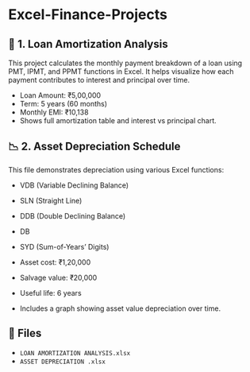 # Excel-Finance-Projects
## 🧮 1. Loan Amortization Analysis
This project calculates the monthly payment breakdown of a loan using PMT, IPMT, and PPMT functions in Excel. It helps visualize how each payment contributes to interest and principal over time.

- Loan Amount: ₹5,00,000  
- Term: 5 years (60 months)  
- Monthly EMI: ₹10,138  
- Shows full amortization table and interest vs principal chart.

## 📉 2. Asset Depreciation Schedule
This file demonstrates depreciation using various Excel functions:
- VDB (Variable Declining Balance)
- SLN (Straight Line)
- DDB (Double Declining Balance)
- DB
- SYD (Sum-of-Years’ Digits)

- Asset cost: ₹1,20,000  
- Salvage value: ₹20,000  
- Useful life: 6 years  
- Includes a graph showing asset value depreciation over time.

## 📂 Files
- `LOAN AMORTIZATION ANALYSIS.xlsx`
- `ASSET DEPRECIATION .xlsx`
